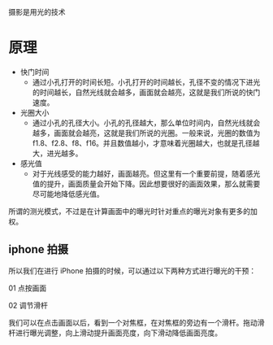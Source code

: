 
摄影是用光的技术

# 原理

- 快门时间
  - 通过小孔打开的时间长短。小孔打开的时间越长，孔径不变的情况下进光的时间越长，自然光线就会越多，画面就会越亮，这就是我们所说的快门速度。
- 光圈大小
  - 通过小孔的孔径大小。小孔的孔径越大，那么单位时间内，自然光线就会越多，画面就会越亮，这就是我们所说的光圈。一般来说，光圈的数值为 f1.8、f2.8、f8、f16。并且数值越小，才意味着光圈越大，也就是孔径越大，进光越多。
- 感光值
  - 对于光线感受的能力越好，画面越亮。但这里有一个重要前提，随着感光值的提升，画面质量会开始下降。因此想要很好的画面效果，那么就需要尽可能地降低感光值。

所谓的测光模式，不过是在计算画面中的曝光时针对重点的曝光对象有更多的加权。

## iphone 拍摄

所以我们在进行 iPhone 拍摄的时候，可以通过以下两种方式进行曝光的干预：

01 点按画面

02 调节滑杆

我们可以在点击画面以后，看到一个对焦框，在对焦框的旁边有一个滑杆。拖动滑杆进行曝光调整，向上滑动提升画面亮度，向下滑动降低画面亮度。